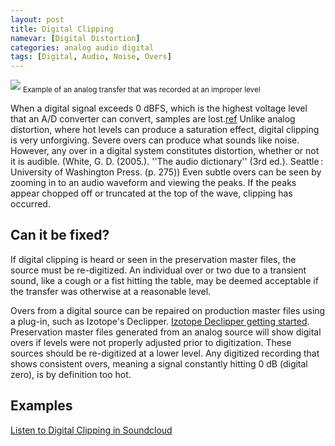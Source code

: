 ```yaml
---
layout: post
title: Digital Clipping
namevar: [Digital Distortion]
categories: analog audio digital
tags: [Digital, Audio, Noise, Overs]
---
```


<img src="{{ site.baseurl }}/images/Levels_Too_Hot.png">
<sub>Example of an analog transfer that was recorded at an improper level</sub>

When a digital signal exceeds 0 dBFS, which is the highest voltage level that an A/D converter can convert, samples are lost.[ref](http://www.rane.com/digi-dic.html) Unlike analog distortion, where hot levels can produce a saturation effect, digital clipping is very unforgiving. Severe overs can produce what sounds like noise. However, any over in a digital system constitutes distortion, whether or not it is audible. (White, G. D. (2005.). ''The audio dictionary'' (3rd ed.). Seattle : University of Washington Press. (p. 275)) Even subtle overs can be seen by zooming in to an audio waveform and viewing the peaks. If the peaks appear chopped off or truncated at the top of the wave, clipping has occurred.

## Can it be fixed?

If digital clipping is heard or seen in the preservation master files, the source must be re-digitized. An individual over or two due to a transient sound, like a cough or a fist hitting the table, may be deemed acceptable if the transfer was otherwise at a reasonable level.

Overs from a digital source can be repaired on production master files using a plug-in, such as Izotope's Declipper. [Izotope Declipper getting started](http://www.izotope.com/support/help/rx1/pages/declipper_getting_started.htm). Preservation master files generated from an analog source will show digital overs if levels were not properly adjusted prior to digitization. These sources should be re-digitized at a lower level. Any digitized recording that shows consistent overs, meaning a signal constantly hitting 0 dB (digital zero), is by definition too hot.

## Examples

[Listen to Digital Clipping in Soundcloud](https://soundcloud.com/av_artifact_atlas/digital-clipping)
